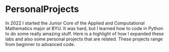# PersonalProjects
In 2022 I started the Junior Core of the Applied and Computational Mathematics major at BYU. It was hard, but I learned how to code in Python to do some really amazing stuff. Here is a highlight of how I expanded these labs and also some personal projects that are related. These projects range from beginner to advanced code.
